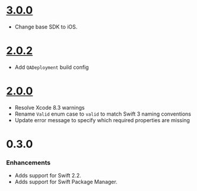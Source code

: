 # [3.0.0](https://github.com/walmartlabs-wmusiphone/JSONSchema.swift/releases/tag/v3.0.0)

- Change base SDK to iOS.

# [2.0.2](https://github.com/walmartlabs-wmusiphone/JSONSchema.swift/releases/tag/v2.0.2)

- Add `QADeployment` build config

# [2.0.0](https://github.com/walmartlabs-wmusiphone/JSONSchema.swift/releases/tag/v2.0.0)

- Resolve Xcode 8.3 warnings
- Rename `Valid` enum case to `valid` to match Swift 3 naming conventions
- Update error message to specify which required properties are missing

# 0.3.0

### Enhancements

- Adds support for Swift 2.2.
- Adds support for Swift Package Manager.
